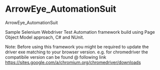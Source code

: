 # ArrowEye_AutomationSuit
ArrowEye_AutomationSuit

Sample Selenium Webdriver Test Automation framework build using Page Object Model approach, C# and NUnit.

Note: Before using this framework you might be required to update the driver exe matching to your browser version. e.g. for chromedriver  the compatibile version can be found @ following link
https://sites.google.com/a/chromium.org/chromedriver/downloads

